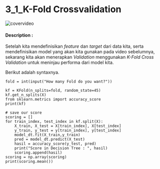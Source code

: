 # 3_1_K-Fold Crossvalidation

![covervideo](http://bit.ly/makeaicovervideo)

#### **Description :**

Setelah kita mendefinisikan _feature_ dan _target_ dari data kita, serta mendefinisikan model yang akan kita gunakan pada video sebelumnya, sekarang kita akan menerapkan _Validation_ menggunakan _K-Fold Cross Validation_ untuk meninjau performa dari model kita.

Berikut adalah syntaxnya.

```
fold = int(input("How many Fold do you want?"))

kf = KFold(n_splits=fold, random_state=45)
kf.get_n_splits(X)
from sklearn.metrics import accuracy_score
print(kf)

# save our score
scoring = []
for train_index, test_index in kf.split(X):
    X_train, X_test = X[train_index], X[test_index]
    y_train, y_test = y[train_index], y[test_index]
    model_dt.fit(X_train,y_train)
    pred = model_dt.predict(X_test)
    hasil = accuracy_score(y_test, pred)
    print("Score in Decision Tree : ", hasil)
    scoring.append(hasil)
scoring = np.array(scoring)
print(scoring.mean())
```
